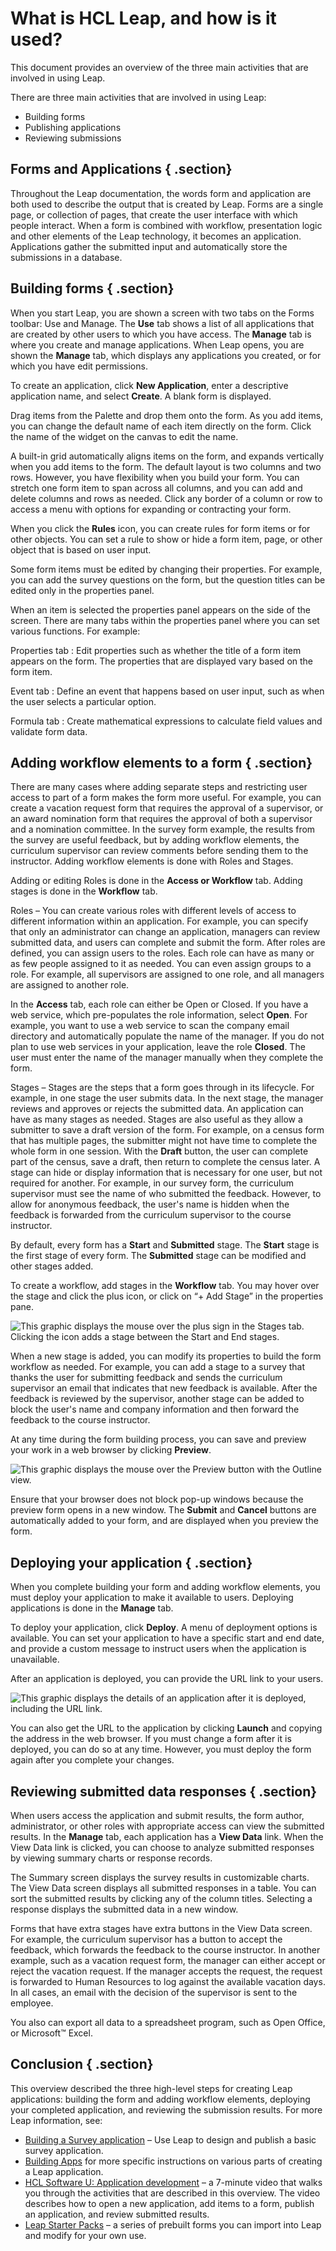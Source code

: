 # What is HCL Leap, and how is it used? 

This document provides an overview of the three main activities that are involved in using Leap.

There are three main activities that are involved in using Leap:

-   Building forms
-   Publishing applications
-   Reviewing submissions

## Forms and Applications { .section}

Throughout the Leap documentation, the words form and application are both used to describe the output that is created by Leap. Forms are a single page, or collection of pages, that create the user interface with which people interact. When a form is combined with workflow, presentation logic and other elements of the Leap technology, it becomes an application. Applications gather the submitted input and automatically store the submissions in a database.

## Building forms { .section}

When you start Leap, you are shown a screen with two tabs on the Forms toolbar: Use and Manage. The **Use** tab shows a list of all applications that are created by other users to which you have access. The **Manage** tab is where you create and manage applications. When Leap opens, you are shown the **Manage** tab, which displays any applications you created, or for which you have edit permissions.

To create an application, click **New Application**, enter a descriptive application name, and select **Create**. A blank form is displayed.

Drag items from the Palette and drop them onto the form. As you add items, you can change the default name of each item directly on the form. Click the name of the widget on the canvas to edit the name.

A built-in grid automatically aligns items on the form, and expands vertically when you add items to the form. The default layout is two columns and two rows. However, you have flexibility when you build your form. You can stretch one form item to span across all columns, and you can add and delete columns and rows as needed. Click any border of a column or row to access a menu with options for expanding or contracting your form.

When you click the **Rules** icon, you can create rules for form items or for other objects. You can set a rule to show or hide a form item, page, or other object that is based on user input.

Some form items must be edited by changing their properties. For example, you can add the survey questions on the form, but the question titles can be edited only in the properties panel.

When an item is selected the properties panel appears on the side of the screen. There are many tabs within the properties panel where you can set various functions. For example:

Properties tab
:   Edit properties such as whether the title of a form item appears on the form. The properties that are displayed vary based on the form item.

Event tab
:   Define an event that happens based on user input, such as when the user selects a particular option.

Formula tab
:   Create mathematical expressions to calculate field values and validate form data.

## Adding workflow elements to a form { .section}

There are many cases where adding separate steps and restricting user access to part of a form makes the form more useful. For example, you can create a vacation request form that requires the approval of a supervisor, or an award nomination form that requires the approval of both a supervisor and a nomination committee. In the survey form example, the results from the survey are useful feedback, but by adding workflow elements, the curriculum supervisor can review comments before sending them to the instructor. Adding workflow elements is done with Roles and Stages.

Adding or editing Roles is done in the **Access or Workflow** tab. Adding stages is done in the **Workflow** tab.

Roles – You can create various roles with different levels of access to different information within an application. For example, you can specify that only an administrator can change an application, managers can review submitted data, and users can complete and submit the form. After roles are defined, you can assign users to the roles. Each role can have as many or as few people assigned to it as needed. You can even assign groups to a role. For example, all supervisors are assigned to one role, and all managers are assigned to another role.

In the **Access** tab, each role can either be Open or Closed. If you have a web service, which pre-populates the role information, select **Open**. For example, you want to use a web service to scan the company email directory and automatically populate the name of the manager. If you do not plan to use web services in your application, leave the role **Closed**. The user must enter the name of the manager manually when they complete the form.

Stages – Stages are the steps that a form goes through in its lifecycle. For example, in one stage the user submits data. In the next stage, the manager reviews and approves or rejects the submitted data. An application can have as many stages as needed. Stages are also useful as they allow a submitter to save a draft version of the form. For example, on a census form that has multiple pages, the submitter might not have time to complete the whole form in one session. With the **Draft** button, the user can complete part of the census, save a draft, then return to complete the census later. A stage can hide or display information that is necessary for one user, but not required for another. For example, in our survey form, the curriculum supervisor must see the name of who submitted the feedback. However, to allow for anonymous feedback, the user's name is hidden when the feedback is forwarded from the curriculum supervisor to the course instructor.

By default, every form has a **Start** and **Submitted** stage. The **Start** stage is the first stage of every form. The **Submitted** stage can be modified and other stages added.

To create a workflow, add stages in the **Workflow** tab. You may hover over the stage and click the plus icon, or click on “+ Add Stage” in the properties pane.

![This graphic displays the mouse over the plus sign in the Stages tab. Clicking the icon adds a stage between the Start and End stages.](graphics/add_new_stage.jpg)

When a new stage is added, you can modify its properties to build the form workflow as needed. For example, you can add a stage to a survey that thanks the user for submitting feedback and sends the curriculum supervisor an email that indicates that new feedback is available. After the feedback is reviewed by the supervisor, another stage can be added to block the user's name and company information and then forward the feedback to the course instructor.

At any time during the form building process, you can save and preview your work in a web browser by clicking **Preview**.

![This graphic displays the mouse over the Preview button with the Outline view.](graphics/preview_button.jpg)

Ensure that your browser does not block pop-up windows because the preview form opens in a new window. The **Submit** and **Cancel** buttons are automatically added to your form, and are displayed when you preview the form.

## Deploying your application { .section}

When you complete building your form and adding workflow elements, you must deploy your application to make it available to users. Deploying applications is done in the **Manage** tab.

To deploy your application, click **Deploy**. A menu of deployment options is available. You can set your application to have a specific start and end date, and provide a custom message to instruct users when the application is unavailable.

After an application is deployed, you can provide the URL link to your users.

![This graphic displays the details of an application after it is deployed, including the URL link.](graphics/URL_link.jpg)

You can also get the URL to the application by clicking **Launch** and copying the address in the web browser. If you must change a form after it is deployed, you can do so at any time. However, you must deploy the form again after you complete your changes.

## Reviewing submitted data responses { .section}

When users access the application and submit results, the form author, administrator, or other roles with appropriate access can view the submitted results. In the **Manage** tab, each application has a **View Data** link. When the View Data link is clicked, you can choose to analyze submitted responses by viewing summary charts or response records.

The Summary screen displays the survey results in customizable charts. The View Data screen displays all submitted responses in a table. You can sort the submitted results by clicking any of the column titles. Selecting a response displays the submitted data in a new window.

Forms that have extra stages have extra buttons in the View Data screen. For example, the curriculum supervisor has a button to accept the feedback, which forwards the feedback to the course instructor. In another example, such as a vacation request form, the manager can either accept or reject the vacation request. If the manager accepts the request, the request is forwarded to Human Resources to log against the available vacation days. In all cases, an email with the decision of the supervisor is sent to the employee.

You also can export all data to a spreadsheet program, such as Open Office, or Microsoft™ Excel.

## Conclusion { .section}

This overview described the three high-level steps for creating Leap applications: building the form and adding workflow elements, deploying your completed application, and reviewing the submission results. For more Leap information, see:

-   [Building a Survey application](tut_survey_application_OV.md) – Use Leap to design and publish a basic survey application.
-   [Building Apps](cr_creating_and_managing_toc.md) for more specific instructions on various parts of creating a Leap application.
-   [HCL Software U: Application development](tut_video_overview.md) – a 7-minute video that walks you through the activities that are described in this overview. The video describes how to open a new application, add items to a form, publish an application, and review submitted results.
-   [Leap Starter Packs](https://www.ibm.com/developerworks/community/wikis/home?lang=en-us#!/wiki/W65fd19fc117a_4d18_87e4_5f7b8a6727cc/page/FEB%20Starter%20Packs) – a series of prebuilt forms you can import into Leap and modify for your own use.

